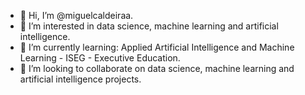 - 👋 Hi, I’m @miguelcaldeiraa.
- 👀 I’m interested in data science, machine learning and artificial intelligence.
- 🌱 I’m currently learning: Applied Artificial Intelligence and Machine Learning - ISEG - Executive Education.
- 💞️ I’m looking to collaborate on data science, machine learning and artificial intelligence projects.

<!---
miguelcaldeiraa/miguelcaldeiraa is a ✨ special ✨ repository because its `README.md` (this file) appears on your GitHub profile.
You can click the Preview link to take a look at your changes.
--->
